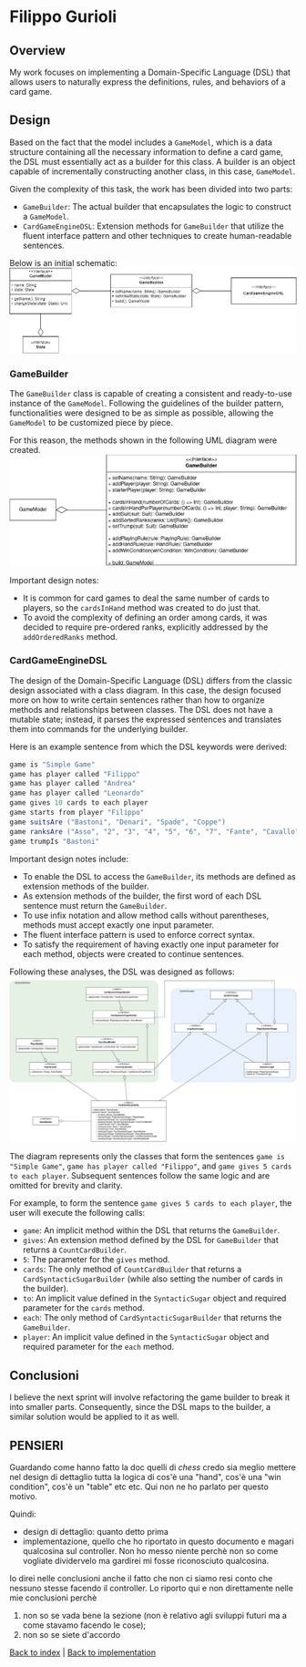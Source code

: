# Filippo Gurioli

## Overview

My work focuses on implementing a Domain-Specific Language (DSL) that allows users to naturally express the definitions, rules, and behaviors of a card game.

## Design

Based on the fact that the model includes a `GameModel`, which is a data structure containing all the necessary information to define a card game, the DSL must essentially act as a builder for this class. A builder is an object capable of incrementally constructing another class, in this case, `GameModel`.

Given the complexity of this task, the work has been divided into two parts:

- `GameBuilder`: The actual builder that encapsulates the logic to construct a `GameModel`.
- `CardGameEngineDSL`: Extension methods for `GameBuilder` that utilize the fluent interface pattern and other techniques to create human-readable sentences.

Below is an initial schematic:
![Game Builder Overview](../uml/DSL-Overview.png)

### GameBuilder

The `GameBuilder` class is capable of creating a consistent and ready-to-use instance of the `GameModel`. Following the guidelines of the builder pattern, functionalities were designed to be as simple as possible, allowing the `GameModel` to be customized piece by piece.

For this reason, the methods shown in the following UML diagram were created.
![Game Builder](../uml/Game-Builder.png)

Important design notes:

- It is common for card games to deal the same number of cards to players, so the `cardsInHand` method was created to do just that.
- To avoid the complexity of defining an order among cards, it was decided to require pre-ordered ranks, explicitly addressed by the `addOrderedRanks` method.

### CardGameEngineDSL

The design of the Domain-Specific Language (DSL) differs from the classic design associated with a class diagram. In this case, the design focused more on how to write certain sentences rather than how to organize methods and relationships between classes. The DSL does not have a mutable state; instead, it parses the expressed sentences and translates them into commands for the underlying builder.

Here is an example sentence from which the DSL keywords were derived:

```scala
game is "Simple Game"
game has player called "Filippo"
game has player called "Andrea"
game has player called "Leonardo"
game gives 10 cards to each player
game starts from player "Filippo"
game suitsAre ("Bastoni", "Denari", "Spade", "Coppe")
game ranksAre ("Asso", "2", "3", "4", "5", "6", "7", "Fante", "Cavallo", "Re")
game trumpIs "Bastoni"
```

Important design notes include:

- To enable the DSL to access the `GameBuilder`, its methods are defined as extension methods of the builder.
- As extension methods of the builder, the first word of each DSL sentence must return the `GameBuilder`.
- To use infix notation and allow method calls without parentheses, methods must accept exactly one input parameter.
- The fluent interface pattern is used to enforce correct syntax.
- To satisfy the requirement of having exactly one input parameter for each method, objects were created to continue sentences.

Following these analyses, the DSL was designed as follows:
![DSL](../uml/DSL.png)

The diagram represents only the classes that form the sentences `game is "Simple Game"`, `game has player called "Filippo"`, and `game gives 5 cards to each player`. Subsequent sentences follow the same logic and are omitted for brevity and clarity.

For example, to form the sentence `game gives 5 cards to each player`, the user will execute the following calls:

- `game`: An implicit method within the DSL that returns the `GameBuilder`.
- `gives`: An extension method defined by the DSL for `GameBuilder` that returns a `CountCardBuilder`.
- `5`: The parameter for the `gives` method.
- `cards`: The only method of `CountCardBuilder` that returns a `CardSyntacticSugarBuilder` (while also setting the number of cards in the builder).
- `to`: An implicit value defined in the `SyntacticSugar` object and required parameter for the `cards` method.
- `each`: The only method of `CardSyntacticSugarBuilder` that returns the `GameBuilder`.
- `player`: An implicit value defined in the `SyntacticSugar` object and required parameter for the `each` method.

## Conclusioni

I believe the next sprint will involve refactoring the game builder to break it into smaller parts. Consequently, since the DSL maps to the builder, a similar solution would be applied to it as well.

## PENSIERI

Guardando come hanno fatto la doc quelli di _chess_ credo sia meglio mettere nel design di dettaglio tutta la logica di cos'è una "hand", cos'è una "win condition", cos'è un "table" etc etc. Qui non ne ho parlato per questo motivo.

Quindi:

- design di dettaglio: quanto detto prima
- implementazione, quello che ho riportato in questo documento e magari qualcosina sul controller. Non ho messo niente perchè non so come vogliate dividervelo ma gardirei mi fosse riconosciuto qualcosina.

Io direi nelle conclusioni anche il fatto che non ci siamo resi conto che nessuno stesse facendo il controller. Lo riporto qui e non direttamente nelle mie conclusioni perchè

1. non so se vada bene la sezione (non è relativo agli sviluppi futuri ma a come stavamo facendo le cose);
2. non so se siete d'accordo

[Back to index](../../index.md) |
[Back to implementation](../index.md)
